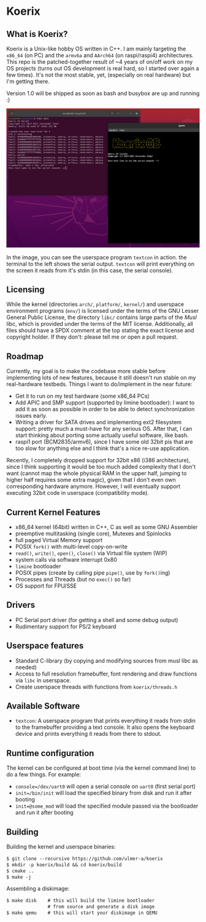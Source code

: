 # Koerix

## What is Koerix?
Koerix is a Unix-like hobby OS written in C++. I am mainly targeting the
`x86_64` (on PC) and the `armv6a` and `AArch64` (on raspi/raspi4) architectures.
This repo is the patched-together result of ~4 years of on/off work on my
OS projects (turns out OS development is real hard, so I started over again
a few times). It's not the most stable, yet, (especially on real hardware) but I'm
getting there.

Version 1.0 will be shipped as soon as bash and busybox are up and running :)

![Screenshot](screenshot.png)

In the image, you can see the userspace program `textcon` in action. the terminal
to the left shows the serial output. `textcon` will print everything on the screen
it reads from it's stdin (in this case, the serial console). 

## Licensing
While the kernel (directories `arch/`, `platform/`, `kernel/`) and userspace environment
programs (`env/`) is licensed under the terms of the GNU Lesser General Public License,
the directory `libc/` contains large parts of the *Musl* libc, which is provided under
the terms of the MIT license. Additionally, all files should have a SPDX comment at the top
stating the exact license and copyright holder. If they don't: please tell me or open
a pull request.

## Roadmap
Currently, my goal is to make the codebase more stable before implementing lots of
new features, because it still doesn't run stable on my real-hardware testbeds. Things
I want to do/implement in the near future:
* Get it to run on my test hardware (some x86\_64 PCs)
* Add APIC and SMP support (supported by limine bootloader): I want to add it as soon
as possible in order to be able to detect synchronization issues early.
* Writing a driver for SATA drives and implementing ext2 filesystem support: pretty much
a must-have for any serious OS. After that, I can start thinking about porting some
actually useful software, like bash.
* raspi1 port (BCM2835/armv6), since I have some old 32bit pis that are too slow
for anything else and I think that's a nice re-use application.

Recently, I completely dropped support for 32bit x86 (i386 architecture), since I think
supporting it would be too much added complexity that I don't want (cannot map the whole
physical RAM in the upper half, jumping to higher half requires some extra magic), given
that I don't even own corresponding hardware anymore. However, I will eventually support
executing 32bit code in userspace (compatibility mode).

## Current Kernel Features
* x86\_64 kernel (64bit) written in C++, C as well as some GNU Assembler
* preemptive multitasking (single core), Mutexes and Spinlocks
* full paged Virtual Memory support
* POSIX `fork()` with multi-level copy-on-write
* `read()`, `write()`, `open()`, `close()` via Virtual file system (WIP)
* system calls via software interrupt 0x80
* `limine` bootloader
* POSIX pipes (create by calling pipe `pipe()`, use by `fork()`ing)
* Processes and Threads (but no `exec()` so far)
* OS support for FPU/SSE

## Drivers
* PC Serial port driver (for getting a shell and some debug output)
* Rudimentary support for PS/2 keyboard

## Userspace features
* Standard C-library (by copying and modifying sources from musl libc as needed)
* Access to full resolution framebuffer, font rendering and draw functions via
`libc` in userspace.
* Create userspace threads with functions from `koerix/threads.h`

## Available Software
* `textcon`: A userspace program that prints everything it reads from stdin to the
framebuffer providing a text console. It also opens the keyboard device and prints
everything it reads from there to stdout.

## Runtime configuration
The kernel can be configured at boot time (via the kernel command line) 
to do a few things. For example:
* `console=/dev/uart0` will open a serial console on `uart0` (first serial port)
* `init=/bin/init` will load the specified binary from disk and run it after booting
* `init=@some_mod` will load the specified module passed via the bootloader and run it after booting

## Building
Building the kernel and userspace binaries:
```
$ git clone --recursive https://github.com/ulmer-a/koerix
$ mkdir -p koerix/build && cd koerix/build
$ cmake ..
$ make -j
```

Assembling a diskimage:
```
$ make disk    # this will build the limine bootloader
               # from source and generate a disk image
$ make qemu    # this will start your diskimage in QEMU
```
